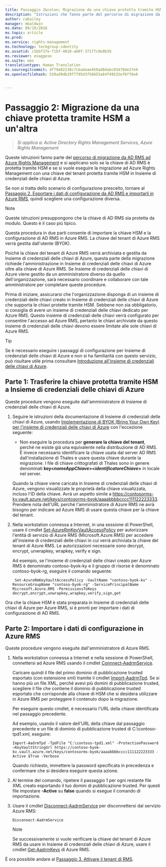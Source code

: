 ```yaml
---
title: Passaggio 2&colon; Migrazione da una chiave protetta tramite HSM a un'altra | Azure RMS
description: "Istruzioni che fanno parte del percorso di migrazione da AD RMS ad Azure Rights Management e si applicano solo se la chiave di AD RMS è protetta tramite HSM e se si vuole eseguire la migrazione ad Azure Rights Management con una chiave del tenant protetta tramite HSM in Insieme di credenziali delle chiavi di Azure."
author: cabailey
manager: mbaldwin
ms.date: 09/19/2016
ms.topic: article
ms.prod: 
ms.service: rights-management
ms.technology: techgroup-identity
ms.assetid: c5bbf37e-f1bf-4010-a60f-37177c9e9b39
ms.reviewer: esaggese
ms.suite: ems
translationtype: Human Translation
ms.sourcegitcommit: df79a02238c7cbadaae450ad8dabc03478de27e9
ms.openlocfilehash: 539ad9db29f7795d3f56655a64f49532ef6ff6e8


---
```


# Passaggio 2: Migrazione da una chiave protetta tramite HSM a un'altra

>*Si applica a: Active Directory Rights Management Services, Azure Rights Management*


Queste istruzioni fanno parte del [percorso di migrazione da AD RMS ad Azure Rights Management](migrate-from-ad-rms-to-azure-rms.md) e si applicano solo se la chiave di AD RMS è protetta tramite HSM e se si vuole eseguire la migrazione ad Azure Rights Management con una chiave del tenant protetta tramite HSM in Insieme di credenziali delle chiavi di Azure. 

Se non si tratta dello scenario di configurazione prescelto, tornare al [Passaggio 2. Esportare i dati di configurazione da AD RMS e importarli in Azure RMS](migrate-from-ad-rms-phase1.md#step-2-export-configuration-data-from-ad-rms-and-import-it-to-azure-rms), quindi scegliere una configurazione diversa.

> [!NOTE]
> Queste istruzioni presuppongono che la chiave di AD RMS sia protetta da modulo. Questo è il caso più tipico. 

Questa procedura in due parti consente di importare la chiave HSM e la configurazione di AD RMS in Azure RMS. La chiave del tenant di Azure RMS verrà gestita dall'utente (BYOK).

Poiché la chiave del tenant di Azure RMS verrà archiviata e gestita da Insieme di credenziali delle chiavi di Azure, questa parte della migrazione richiede l'amministrazione in Insieme di credenziali delle chiavi di Azure oltre alla chiave di Azure RMS. Se Insieme di credenziali delle chiavi di Azure viene gestito da un amministratore diverso da quello dell'organizzazione, sarà necessario coordinare e collaborare con tale amministratore per completare queste procedure.

Prima di iniziare, assicurarsi che l'organizzazione disponga di un insieme di credenziali delle chiavi creato in Insieme di credenziali delle chiavi di Azure che supporta le chiavi protette tramite HSM. Sebbene non sia obbligatorio, si consiglia di avere un insieme di credenziali delle chiavi dedicato per Azure RMS. Questo insieme di credenziali delle chiavi verrà configurato per consentire l'accesso ad Azure RMS, pertanto le chiavi archiviate da questo insieme di credenziali delle chiavi devono essere limitate alle sole chiavi di Azure RMS.


> [!TIP]
> Se è necessario eseguire i passaggi di configurazione per Insieme di credenziali delle chiavi di Azure e non si ha familiarità con questo servizio, può risultare utile prima consultare [Introduzione all'insieme di credenziali delle chiavi di Azure](https://azure.microsoft.com/documentation/articles/key-vault-get-started/). 


## Parte 1: Trasferire la chiave protetta tramite HSM a Insieme di credenziali delle chiavi di Azure

Queste procedure vengono eseguite dall'amministratore di Insieme di credenziali delle chiavi di Azure.

1.  Seguire le istruzioni della documentazione di Insieme di credenziali delle chiavi di Azure, usando [Implementazione di BYOK (Bring Your Own Key) per l'insieme di credenziali delle chiavi di Azure](https://azure.microsoft.com/documentation/articles/key-vault-hsm-protected-keys/#implementing-bring-your-own-key-byok-for-azure-key-vault) con l'eccezione seguente:

    - Non eseguire la procedura per **generare la chiave del tenant**, perché ne esiste già una equivalente nella distribuzione di AD RMS. È invece necessario identificare la chiave usata dal server AD RMS dall'installazione di Thales e usare questa chiave durante la migrazione. I file di chiave crittografati di Thales sono in genere denominati **key<*nomeAppChiave*><*identificatoreChiave*>** in locale nel server.

    Quando la chiave viene caricata in Insieme di credenziali delle chiavi di Azure, vengono visualizzate le proprietà della chiave visualizzata, incluso l'ID della chiave. Avrà un aspetto simile a https://contosorms-kv.vault.azure.net/keys/contosorms-byok/aaaabbbbcccc111122223333. Prendere nota dell'URL perché l'amministratore di Azure RMS ne avrà bisogno per indicare ad Azure RMS di usare questa chiave per la chiave del tenant.

2. Nella workstation connessa a Internet, in una sessione di PowerShell, usare il cmdlet [Set-AzureRmKeyVaultAccessPolicy](https://msdn.microsoft.com/library/mt603625.aspx ) per autorizzare l'entità di servizio di Azure RMS (Microsoft.Azure.RMS) per accedere all'insieme di credenziali delle chiavi in cui verrà archiviata la chiave del tenant di Azure RMS. Le autorizzazioni necessarie sono decrypt, encrypt, unwrapkey, wrapkey, verify e sign.
    
    Ad esempio, se l'insieme di credenziali delle chiavi creato per Azure RMS è denominato contoso-byok-ky e il gruppo di risorse è denominato contoso-byok-rg, eseguire il comando seguente:
    
        Set-AzureRmKeyVaultAccessPolicy -VaultName "contoso-byok-kv" -ResourceGroupName "contoso-byok-rg" -ServicePrincipalName Microsoft.Azure.RMS -PermissionsToKeys decrypt,encrypt,unwrapkey,wrapkey,verify,sign,get


Ora che la chiave HSM è stata preparata in Insieme di credenziali delle chiavi di Azure per Azure RMS, si è pronti per importare i dati di configurazione di AD RMS.

## Parte 2: Importare i dati di configurazione in Azure RMS

Queste procedure vengono eseguite dall'amministratore di Azure RMS.

1.  Nella workstation connessa a Internet e nella sessione di PowerShell, connettersi ad Azure RMS usando il cmdlet [Connnect-AadrmService](https://msdn.microsoft.com/library/dn629415.aspx ).
    
    Caricare quindi il file del primo dominio di pubblicazione trusted esportato (con estensione xml) tramite il cmdlet [Import-AadrmTpd](https://msdn.microsoft.com/library/dn857523.aspx). Se si hanno più un file XML, perché avevi più domini di pubblicazione trusted, scegliere il file che contiene il dominio di pubblicazione trusted esportato che corrisponde alla chiave di HSM che si desidera utilizzare in Azure RMS per proteggere il contenuto dopo la migrazione. 
    
    Per eseguire questo cmdlet, è necessario l'URL della chiave identificata nel passaggio precedente.
    
    Ad esempio, usando il valore dell'URL della chiave dal passaggio precedente e un file di dominio di pubblicazione trusted di C:\contoso-tpd1.xml, eseguire:
    
    ```
    Import-AadrmTpd -TpdFile "C:\contoso-tpd1.xml" -ProtectionPassword –KeyVaultStringUrl https://contoso-byok-kv.vault.azure.net/keys/contosorms-byok/aaaabbbbcccc111122223333 -Active $True -Verbose
    ```
    
    Quando richiesto, immettere la password specificata in precedenza e confermare che si desidera eseguire questa azione.

2.  Al termine del comando, ripetere il passaggio 1 per ogni restante file XML creato esportando il tuo domini di pubblicazione trusted. Per questi file impostare **-Active** su **false** quando si esegue il comando di importazione.  

3.  Usare il cmdlet [Disconnect-AadrmService](http://msdn.microsoft.com/library/windowsazure/dn629416.aspx) per disconnettersi dal servizio Azure RMS:

    ```
    Disconnect-AadrmService
    ```

    > [!NOTE]
    > Se successivamente si vuole verificare la chiave del tenant di Azure RMS da usare in Insieme di credenziali delle chiavi di Azure, usare il cmdlet [Get-AadrmKeys](https://msdn.microsoft.com/library/dn629420.aspx) di Azure RMS.

È ora possibile andare al [Passaggio 3. Attivare il tenant di RMS](migrate-from-ad-rms-phase1.md#step-3-activate-your-rms-tenant).




<!--HONumber=Sep16_HO3-->


